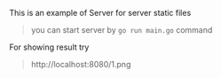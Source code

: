 

This is an example of Server for server static files

> you can start server by `go run main.go` command 

For showing result try 

> http://localhost:8080/1.png